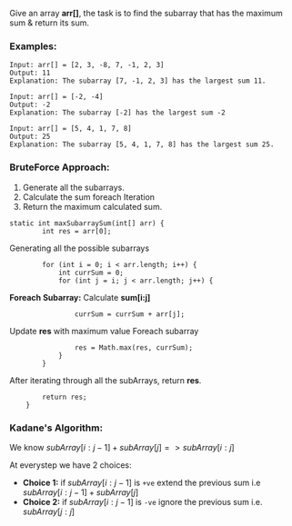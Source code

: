 Give an array **arr[]**, the task is to find the subarray that has the maximum sum & return its sum.

### Examples:
```
Input: arr[] = [2, 3, -8, 7, -1, 2, 3]
Output: 11
Explanation: The subarray [7, -1, 2, 3] has the largest sum 11.

Input: arr[] = [-2, -4]
Output: -2
Explanation: The subarray [-2] has the largest sum -2

Input: arr[] = [5, 4, 1, 7, 8]
Output: 25
Explanation: The subarray [5, 4, 1, 7, 8] has the largest sum 25.
```

### BruteForce Approach:
1. Generate all the subarrays.
2. Calculate the sum foreach Iteration
3. Return the maximum calculated sum.

```
static int maxSubarraySum(int[] arr) {
        int res = arr[0];
```
Generating all the possible subarrays
```  
        for (int i = 0; i < arr.length; i++) {
            int currSum = 0;
            for (int j = i; j < arr.length; j++) {
```
**Foreach Subarray:** Calculate **sum[i:j]**
```
                currSum = currSum + arr[j];              
```
Update **res** with maximum value Foreach subarray
```
				res = Math.max(res, currSum);
            }
        }
```
After iterating through all the subArrays, return **res**.
```
        return res;
	}
```
### Kadane's Algorithm:

We know
$subArray[i:j-1] + subArray[j] => subArray[i:j]$ 

At everystep we have 2 choices:
- **Choice 1:**  if $subArray[i:j-1]$ is `+ve` extend the previous sum i.e $subArray[i:j-1] + subArray[j]$ 
- **Choice 2:** if $subArray[i:j-1]$ is `-ve` ignore the previous sum i.e. $subArray[j:j]$ 